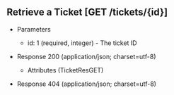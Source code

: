## Retrieve a Ticket [GET /tickets/{id}]

+ Parameters

    + id: 1 (required, integer) - The ticket ID

+ Response 200 (application/json; charset=utf-8)

    + Attributes (TicketResGET)

+ Response 404 (application/json; charset=utf-8)
